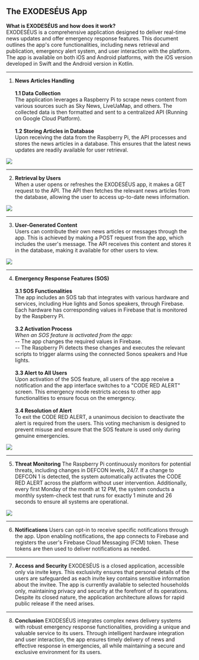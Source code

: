 ## The EXODESÉUS App

**What is EXODESÉUS and how does it work?** \
EXODESÉUS is a comprehensive application designed to deliver real-time news updates and offer emergency response features. This document outlines the app's core functionalities, including news retrieval and publication, emergency alert system, and user interaction with the platform. The app is available on both iOS and Android platforms, with the iOS version developed in Swift and the Android version in Kotlin.

---

1.  **News Articles Handling** \
\
**1.1 Data Collection** \
The application leverages a Raspberry Pi to scrape news content from various sources such as Sky News, LiveUaMap, and others. The collected data is then formatted and sent to a centralized API (Running on Google Cloud Platform). \
\
**1.2 Storing Articles in Database** \
Upon receiving the data from the Raspberry Pi, the API processes and stores the news articles in a database. This ensures that the latest news updates are readily available for user retrieval.

![](https://github.com/TRSTN4/EXODESEUS_APP/blob/main/images/news_source_data_flow.png?raw=true)

---

2. **Retrieval by Users** \
When a user opens or refreshes the EXODESÉUS app, it makes a GET request to the API. The API then fetches the relevant news articles from the database, allowing the user to access up-to-date news information.

![](https://github.com/TRSTN4/EXODESEUS_APP/blob/main/images/user_interaction_with_news.png?raw=true)

---

3. **User-Generated Content** \
Users can contribute their own news articles or messages through the app. This is achieved by making a POST request from the app, which includes the user's message. The API receives this content and stores it in the database, making it available for other users to view.

![](https://github.com/TRSTN4/EXODESEUS_APP/blob/main/images/user_generated_content.png?raw=true)

---

4. **Emergency Response Features (SOS)** \
\
**3.1 SOS Functionalities** \
The app includes an SOS tab that integrates with various hardware and services, including Hue lights and Sonos speakers, through Firebase. Each hardware has corresponding values in Firebase that is monitored by the Raspberry Pi. \
\
**3.2 Activation Process** \
*When an SOS feature is activated from the app:* \
--   The app changes the required values in Firebase.\
--   The Raspberry Pi detects these changes and executes the relevant scripts to trigger alarms using the connected Sonos speakers and Hue lights. \
\
**3.3 Alert to All Users** \
Upon activation of the SOS feature, all users of the app receive a notification and the app interface switches to a "CODE RED ALERT" screen. This emergency mode restricts access to other app functionalities to ensure focus on the emergency. \
\
**3.4 Resolution of Alert** \
To exit the CODE RED ALERT, a unanimous decision to deactivate the alert is required from the users. This voting mechanism is designed to prevent misuse and ensure that the SOS feature is used only during genuine emergencies.

![](https://github.com/TRSTN4/EXODESEUS_APP/blob/main/images/sos_functionality_and_response.png?raw=true)

---

5. **Threat Monitoring**
The Raspberry Pi continuously monitors for potential threats, including changes in DEFCON levels, 24/7. If a change to DEFCON 1 is detected, the system automatically activates the CODE RED ALERT across the platform without user intervention. Additionally, every first Monday of the month at 12 PM, the system conducts a monthly system-check test that runs for exactly 1 minute and 26 seconds to ensure all systems are operational.

![](https://github.com/TRSTN4/EXODESEUS_APP/blob/main/images/defcon_level_monitoring_and_response.png?raw=true)

---

6. **Notifications**
Users can opt-in to receive specific notifications through the app. Upon enabling notifications, the app connects to Firebase and registers the user's Firebase Cloud Messaging (FCM) token. These tokens are then used to deliver notifications as needed.

---

7. **Access and Security**
EXODESÉUS is a closed application, accessible only via invite keys. This exclusivity ensures that personal details of the users are safeguarded as each invite key contains sensitive information about the invitee. The app is currently available to selected households only, maintaining privacy and security at the forefront of its operations. Despite its closed nature, the application architecture allows for rapid public release if the need arises.

---

8. **Conclusion**
EXODESÉUS integrates complex news delivery systems with robust emergency response functionalities, providing a unique and valuable service to its users. Through intelligent hardware integration and user interaction, the app ensures timely delivery of news and effective response in emergencies, all while maintaining a secure and exclusive environment for its users.
 
 
